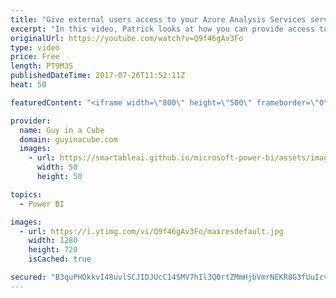 ```yaml
---
title: "Give external users access to your Azure Analysis Services server"
excerpt: "In this video, Patrick looks at how you can provide access to your Azure Analysis Services server to external users. This is done by way of the Business to Business (B2B) capabilities of Azure Active Directory. He then takes it to the next level and shows how you can then take advantage of this within"
originalUrl: https://youtube.com/watch?v=Q9f46gAv3Fo
type: video
price: Free
length: PT9M3S
publishedDateTime: 2017-07-26T11:52:11Z
heat: 50

featuredContent: "<iframe width=\"800\" height=\"500\" frameborder=\"0\" src=\"https://www.youtube.com/embed/Q9f46gAv3Fo\" allow=\"accelerometer; autoplay; encrypted-media; gyroscope; picture-in-picture\" allowfullscreen></iframe>"

provider:
  name: Guy in a Cube
  domain: guyinacube.com
  images:
    - url: https://smartableai.github.io/microsoft-power-bi/assets/images/organizations/guyinacube.com-50x50.jpg
      width: 50
      height: 50

topics:
  - Power BI

images:
  - url: https://i.ytimg.com/vi/Q9f46gAv3Fo/maxresdefault.jpg
    width: 1280
    height: 720
    isCached: true

secured: "B3quPHOkkvI48uvlSCJIDJUcC14SMV7hIl3Q0rtZMmHjbVmrNEKR8G3fUuIcvdPBq2Sb4qKUV14+meKHI4j7sTj1zWZccOtnWQNrL9xKjfgV9Uvp9Fv7YkBTFVFpl+wh7LabfbHIhGwxFGwb6OG+dHiGIHYAnHRzMNkIz1dkjekwmveUi2ToVzq37E76V9LJMoIoN9xYtrUdlzcKveMzdyWkTrnfmVyJadF3kmRJqqN8bN2tzFpxUwpdC48l/Neffbdud5yGy51s9Suk37UXmYngB0B4Npa+/96TDbFm3kxCREbycGn+p6rhE1RbQ5+dWDeL1PE4TMDtSyT4FgH9NIUHFPgoCDoX/F2sUw7CuTLXwyoL/vX0eUrQtg0jYrRRe3zOaG7E5Jo0RnWy2RdaBRFGy75hiItF97yNJ8G6S7c=;eNWckOnZXPYwECe3Y45R1A=="
---
```


